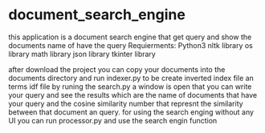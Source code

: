 # document_search_engine
this application is a document search engine that get query and show the documents name of have the query
Requierments:
    Python3
    nltk library
    os library
    math library
    json library
    tkinter library
   
   
after download the project you can copy your documents into the documents directory and run indexer.py to be create inverted index file an terms idf file
by runing the search.py a window is open that you can write your query and see the results which are the name of documents that have your query and the cosine similarity number that represnt the similarity between that document an query.
for using the search enging without any UI you can run processor.py and use the search engin function

